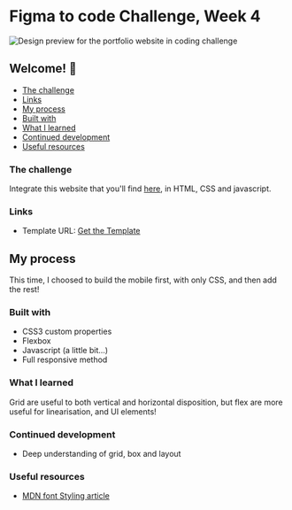 # Figma to code Challenge, Week 4 

![Design preview for the portfolio website in coding challenge](/ressources/images/design-capture.jpg)

## Welcome! 👋

  - [The challenge](#the-challenge)
  - [Links](#links)
  - [My process](#my-process)
  - [Built with](#built-with)
  - [What I learned](#what-i-learned)
  - [Continued development](#continued-development)
  - [Useful resources](#useful-resources)


### The challenge

Integrate this website that you'll find [here](https://html5up.net/uploads/demos/paradigm-shift/), in HTML, CSS and javascript.

### Links

- Template URL: [Get the Template](https://html5up.net/uploads/demos/paradigm-shift/)

## My process
This time, I choosed to build the mobile first, with only CSS, and then add the rest!


### Built with

- CSS3 custom properties
- Flexbox
- Javascript (a little bit...)
- Full responsive method


### What I learned

Grid are useful to both vertical and horizontal disposition, but flex are more useful
for linearisation, and UI elements!

### Continued development

- Deep understanding of grid, box and layout

### Useful resources
- [MDN font Styling article](https://developer.mozilla.org/en-US/docs/Learn/CSS/Styling_text/Fundamentals)

